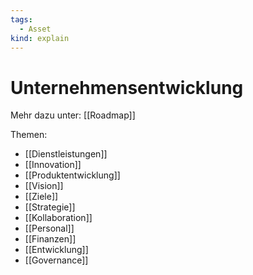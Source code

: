 ```yaml
---
tags:
  - Asset
kind: explain
---
```

# Unternehmensentwicklung

Mehr dazu unter: [[Roadmap]]

Themen:

* [[Dienstleistungen]]
* [[Innovation]]
* [[Produktentwicklung]]
* [[Vision]]
* [[Ziele]]
* [[Strategie]]
* [[Kollaboration]]
* [[Personal]]
* [[Finanzen]]
* [[Entwicklung]]
* [[Governance]]
